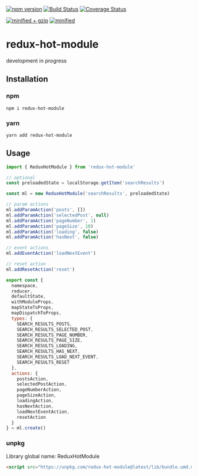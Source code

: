 [![npm version](https://badge.fury.io/js/redux-hot-module.svg)](https://badge.fury.io/js/redux-hot-module)
[![Build Status](https://travis-ci.com/gavrya/redux-hot-module.svg?branch=master)](https://travis-ci.com/gavrya/redux-hot-module)
[![Coverage Status](https://coveralls.io/repos/github/gavrya/redux-hot-module/badge.svg?branch=master)](https://coveralls.io/github/gavrya/redux-hot-module?branch=master)

[![minified + gzip](https://badgen.net/bundlephobia/minzip/redux-hot-module)](https://bundlephobia.com/result?p=redux-hot-module@latest)
[![minified](https://badgen.net/bundlephobia/min/redux-hot-module)](https://bundlephobia.com/result?p=redux-hot-module@latest)

# redux-hot-module

development in progress

## Installation

### npm

```shell
npm i redux-hot-module
```

### yarn

```shell
yarn add redux-hot-module
```

## Usage

```js
import { ReduxHotModule } from 'redux-hot-module'

// optional
const preloadedState = localStorage.getItem('searchResults')

const ml = new ReduxHotModule('searchResults', preloadedState)

// param actions
ml.addParamAction('posts', [])
ml.addParamAction('selectedPost', null)
ml.addParamAction('pageNumber', 1)
ml.addParamAction('pageSize', 10)
ml.addParamAction('loading', false)
ml.addParamAction('hasNext', false)

// event actions
ml.addEventAction('loadNextEvent')

// reset action
ml.addResetAction('reset')

export const {
  namespace,
  reducer,
  defaultState,
  withModuleProps,
  mapStateToProps,
  mapDispatchToProps,
  types: {
    SEARCH_RESULTS_POSTS,
    SEARCH_RESULTS_SELECTED_POST,
    SEARCH_RESULTS_PAGE_NUMBER,
    SEARCH_RESULTS_PAGE_SIZE,
    SEARCH_RESULTS_LOADING,
    SEARCH_RESULTS_HAS_NEXT,
    SEARCH_RESULTS_LOAD_NEXT_EVENT,
    SEARCH_RESULTS_RESET
  },
  actions: {
    postsAction,
    selectedPostAction,
    pageNumberAction,
    pageSizeAction,
    loadingAction,
    hasNextAction,
    loadNextEventAction,
    resetAction
  }
} = ml.create()
```

### unpkg

Library global name: ReduxHotModule

```html
<script src="https://unpkg.com/redux-hot-module@latest/lib/bundle.umd.min.js"></script>
```
